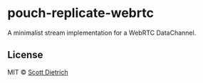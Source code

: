 #  pouch-replicate-webrtc

A minimalist stream implementation for a WebRTC DataChannel.

## License

MIT © [Scott Dietrich](http://minutestopost.com)
